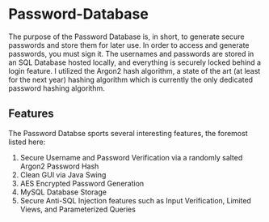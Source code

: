 # Password-Database
The purpose of the Password Database is, in short, to generate secure passwords and store them for later use. In order to access and generate passwords, you must sign it. The usernames and passwords are stored in an SQL Database hosted locally, and everything is securely locked behind a login feature. I utilized the Argon2 hash algorithm, a state of the art (at least for the next year) hashing algorithm which is currently the only dedicated password hashing algorithm.

## Features
The Password Databse sports several interesting features, the foremost listed here:
1. Secure Username and Password Verification via a randomly salted Argon2 Password Hash
2. Clean GUI via Java Swing
3. AES Encrypted Password Generation
4. MySQL Database Storage
5. Secure Anti-SQL Injection features such as Input Verification, Limited Views, and Parameterized Queries

